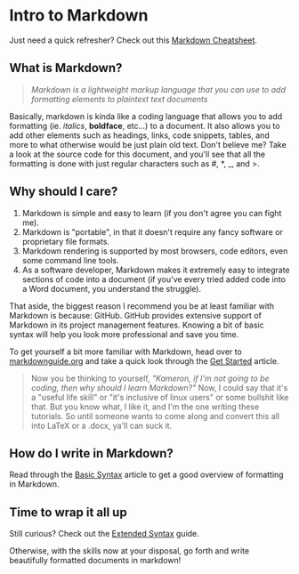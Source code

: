 # Intro to Markdown

Just need a quick refresher? Check out this [Markdown Cheatsheet](https://www.markdownguide.org/cheat-sheet/).

## What is Markdown?

> _Markdown is a lightweight markup language that you can use to add formatting elements to plaintext text documents_

Basically, markdown is kinda like a coding language that allows you to add formatting (ie. _italics_, **boldface**, etc...) to a document. It also allows you to add other elements such as headings, links, code snippets, tables, and more to what otherwise would be just plain old text. Don't believe me? Take a look at the source code for this document, and you'll see that all the formatting is done with just regular characters such as #, *, _, and >. 

## Why should I care?

1. Markdown is simple and easy to learn (if you don't agree you can fight me).
2. Markdown is "portable", in that it doesn't require any fancy software or proprietary file formats.
3. Markdown rendering is supported by most browsers, code editors, even some command line tools.
4. As a software developer, Markdown makes it extremely easy to integrate sections of code into a document (if you've every tried added code into a Word document, you understand the struggle).

That aside, the biggest reason I recommend you be at least familiar with Markdown is because: GitHub. GitHub provides extensive support of Markdown in its project management features. Knowing a bit of basic syntax will help you look more professional and save you time.

To get yourself a bit more familiar with Markdown, head over to [markdownguide.org](https://www.markdownguide.org/) and take a quick look through the [Get Started](https://www.markdownguide.org/getting-started/) article.

> Now you be thinking to yourself, _"Kameron, if I'm not going to be coding, then why should I learn Markdown?"_ Now, I could say that it's a "useful life skill" or "it's inclusive of linux users" or some bullshit like that. But you know what, I like it, and I'm the one writing these tutorials. So until someone wants to come along and convert this all into LaTeX or a .docx, ya'll can suck it.

## How do I write in Markdown?

Read through the [Basic Syntax](https://www.markdownguide.org/basic-syntax/) article to get a good overview of formatting in Markdown.

## Time to wrap it all up

Still curious? Check out the [Extended Syntax](https://www.markdownguide.org/extended-syntax/) guide.

Otherwise, with the skills now at your disposal, go forth and write beautifully formatted documents in markdown!
